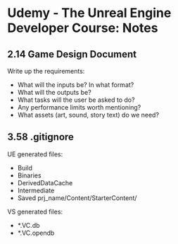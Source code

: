 # Udemy - The Unreal Engine Developer Course: Notes

## 2.14 Game Design Document

Write up the requirements:

* What will the inputs be? In what format?
* What will the outputs be?
* What tasks will the user be asked to do?
* Any performance limits worth mentioning?
* What assets (art, sound, story text) do we need?

## 3.58 .gitignore

UE generated files:

* Build
* Binaries
* DerivedDataCache
* Intermediate
* Saved
prj_name/Content/StarterContent/

VS generated files:
* *.VC.db
* *.VC.opendb
